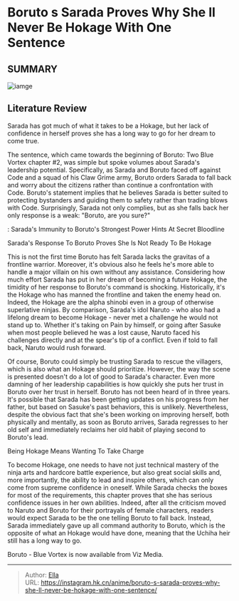 # Boruto s Sarada Proves Why She ll Never Be Hokage With One Sentence


## SUMMARY 

![iamge](https://static1.srcdn.com/wordpress/wp-content/uploads/2023/09/sarada-in-boruto-and-two-blue-vortex.jpg)

## Literature Review

Sarada has got much of what it takes to be a Hokage, but her lack of confidence in herself proves she has a long way to go for her dream to come true.





The sentence, which came towards the beginning of Boruto: Two Blue Vortex chapter #2, was simple but spoke volumes about Sarada&#39;s leadership potential. Specifically, as Sarada and Boruto faced off against Code and a squad of his Claw Grime army, Boruto orders Sarada to fall back and worry about the citizens rather than continue a confrontation with Code. Boruto&#39;s statement implies that he believes Sarada is better suited to protecting bystanders and guiding them to safety rather than trading blows with Code. Surprisingly, Sarada not only complies, but as she falls back her only response is a weak: &#34;Boruto, are you sure?&#34;




 : Sarada&#39;s Immunity to Boruto&#39;s Strongest Power Hints At Secret Bloodline


 Sarada&#39;s Response To Boruto Proves She Is Not Ready To Be Hokage 
          

This is not the first time Boruto has felt Sarada lacks the gravitas of a frontline warrior. Moreover, it&#39;s obvious also he feels he&#39;s more able to handle a major villain on his own without any assistance. Considering how much effort Sarada has put in her dream of becoming a future Hokage, the timidity of her response to Boruto&#39;s command is shocking. Historically, it&#39;s the Hokage who has manned the frontline and taken the enemy head on. Indeed, the Hokage are the alpha shinobi even in a group of otherwise superlative ninjas. By comparison, Sarada&#39;s idol Naruto - who also had a lifelong dream to become Hokage - never met a challenge he would not stand up to. Whether it&#39;s taking on Pain by himself, or going after Sasuke when most people believed he was a lost cause, Naruto faced his challenges directly and at the spear&#39;s tip of a conflict. Even if told to fall back, Naruto would rush forward.




Of course, Boruto could simply be trusting Sarada to rescue the villagers, which is also what an Hokage should prioritize. However, the way the scene is presented doesn&#39;t do a lot of good to Sarada&#39;s character. Even more damning of her leadership capabilities is how quickly she puts her trust in Boruto over her trust in herself. Boruto has not been heard of in three years. It&#39;s possible that Sarada has been getting updates on his progress from her father, but based on Sasuke&#39;s past behaviors, this is unlikely. Nevertheless, despite the obvious fact that she&#39;s been working on improving herself, both physically and mentally, as soon as Boruto arrives, Sarada regresses to her old self and immediately reclaims her old habit of playing second to Boruto&#39;s lead.



 Being Hokage Means Wanting To Take Charge 
          




To become Hokage, one needs to have not just technical mastery of the ninja arts and hardcore battle experience, but also great social skills and, more importantly, the ability to lead and inspire others, which can only come from supreme confidence in oneself. While Sarada checks the boxes for most of the requirements, this chapter proves that she has serious confidence issues in her own abilities. Indeed, after all the criticism moved to Naruto and Boruto for their portrayals of female characters, readers would expect Sarada to be the one telling Boruto to fall back. Instead, Sarada immediately gave up all command authority to Boruto, which is the opposite of what an Hokage would have done, meaning that the Uchiha heir still has a long way to go.

Boruto - Blue Vortex is now available from Viz Media.



---

> Author: [Ella](https://instagram.hk.cn/)  
> URL: https://instagram.hk.cn/anime/boruto-s-sarada-proves-why-she-ll-never-be-hokage-with-one-sentence/  

